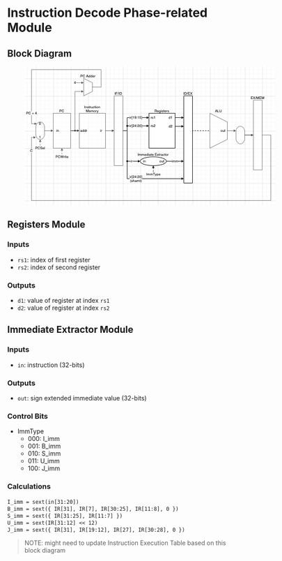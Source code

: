# Instruction Decode Phase-related Module

## Block Diagram

<figure>
    <img src='../assets/id_phase.png' style='max-width: 100vw; max-height: 30vh;'/>
    <figcaption></figcaption>
</figure>

## Registers Module
### Inputs
- `rs1`: index of first register
- `rs2`: index of second register
### Outputs
- `d1`: value of register at index `rs1`
- `d2`: value of register at index `rs2`

## Immediate Extractor Module
### Inputs
- `in`: instruction (32-bits)

### Outputs
- `out`: sign extended immediate value (32-bits)

### Control Bits
- ImmType
  - 000: I_imm
  - 001: B_imm
  - 010: S_imm
  - 011: U_imm
  - 100: J_imm

### Calculations
```
I_imm = sext(in[31:20])
B_imm = sext({ IR[31], IR[7], IR[30:25], IR[11:8], 0 })
S_imm = sext({ IR[31:25], IR[11:7] })
U_imm = sext(IR[31:12] << 12)
J_imm = sext({ IR[31], IR[19:12], IR[27], IR[30:28], 0 })
```

> NOTE: might need to update Instruction Execution Table based on this block diagram

